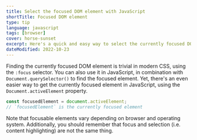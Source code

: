 ```yaml
---
title: Select the focused DOM element with JavaScript
shortTitle: Focused DOM element
type: tip
language: javascript
tags: [browser]
cover: horse-sunset
excerpt: Here's a quick and easy way to select the currently focused DOM element in JavaScript.
dateModified: 2022-10-23
---
```


Finding the currently focused DOM element is trivial in modern CSS, using the `:focus` selector. You can also use it in JavaScript, in combination with `Document.querySelector()` to find the focused element. Yet, there's an even easier way to get the currently focused element in JavaScript, using the `Document.activeElement` property.

```js
const focusedElement = document.activeElement;
// `focusedElement` is the currently focused element
```

Note that focusable elements vary depending on browser and operating system. Additionally, you should remember that focus and selection (i.e. content highlighting) are not the same thing.
